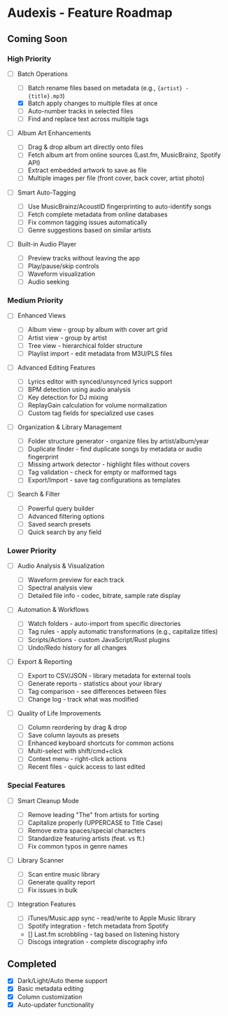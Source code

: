 # Audexis - Feature Roadmap

## Coming Soon

### High Priority

- [ ] Batch Operations

  - [ ] Batch rename files based on metadata (e.g., `{artist} - {title}.mp3`)
  - [x] Batch apply changes to multiple files at once
  - [ ] Auto-number tracks in selected files
  - [ ] Find and replace text across multiple tags

- [ ] Album Art Enhancements

  - [ ] Drag & drop album art directly onto files
  - [ ] Fetch album art from online sources (Last.fm, MusicBrainz, Spotify API)
  - [ ] Extract embedded artwork to save as file
  - [ ] Multiple images per file (front cover, back cover, artist photo)

- [ ] Smart Auto-Tagging

  - [ ] Use MusicBrainz/AcoustID fingerprinting to auto-identify songs
  - [ ] Fetch complete metadata from online databases
  - [ ] Fix common tagging issues automatically
  - [ ] Genre suggestions based on similar artists

- [ ] Built-in Audio Player
  - [ ] Preview tracks without leaving the app
  - [ ] Play/pause/skip controls
  - [ ] Waveform visualization
  - [ ] Audio seeking

### Medium Priority

- [ ] Enhanced Views

  - [ ] Album view - group by album with cover art grid
  - [ ] Artist view - group by artist
  - [ ] Tree view - hierarchical folder structure
  - [ ] Playlist import - edit metadata from M3U/PLS files

- [ ] Advanced Editing Features

  - [ ] Lyrics editor with synced/unsynced lyrics support
  - [ ] BPM detection using audio analysis
  - [ ] Key detection for DJ mixing
  - [ ] ReplayGain calculation for volume normalization
  - [ ] Custom tag fields for specialized use cases

- [ ] Organization & Library Management

  - [ ] Folder structure generator - organize files by artist/album/year
  - [ ] Duplicate finder - find duplicate songs by metadata or audio fingerprint
  - [ ] Missing artwork detector - highlight files without covers
  - [ ] Tag validation - check for empty or malformed tags
  - [ ] Export/Import - save tag configurations as templates

- [ ] Search & Filter
  - [ ] Powerful query builder
  - [ ] Advanced filtering options
  - [ ] Saved search presets
  - [ ] Quick search by any field

### Lower Priority

- [ ] Audio Analysis & Visualization

  - [ ] Waveform preview for each track
  - [ ] Spectral analysis view
  - [ ] Detailed file info - codec, bitrate, sample rate display

- [ ] Automation & Workflows

  - [ ] Watch folders - auto-import from specific directories
  - [ ] Tag rules - apply automatic transformations (e.g., capitalize titles)
  - [ ] Scripts/Actions - custom JavaScript/Rust plugins
  - [ ] Undo/Redo history for all changes

- [ ] Export & Reporting

  - [ ] Export to CSV/JSON - library metadata for external tools
  - [ ] Generate reports - statistics about your library
  - [ ] Tag comparison - see differences between files
  - [ ] Change log - track what was modified

- [ ] Quality of Life Improvements
  - [ ] Column reordering by drag & drop
  - [ ] Save column layouts as presets
  - [ ] Enhanced keyboard shortcuts for common actions
  - [ ] Multi-select with shift/cmd+click
  - [ ] Context menu - right-click actions
  - [ ] Recent files - quick access to last edited

### Special Features

- [ ] Smart Cleanup Mode

  - [ ] Remove leading "The" from artists for sorting
  - [ ] Capitalize properly (UPPERCASE to Title Case)
  - [ ] Remove extra spaces/special characters
  - [ ] Standardize featuring artists (feat. vs ft.)
  - [ ] Fix common typos in genre names

- [ ] Library Scanner

  - [ ] Scan entire music library
  - [ ] Generate quality report
  - [ ] Fix issues in bulk

- [ ] Integration Features
  - [ ] iTunes/Music.app sync - read/write to Apple Music library
  - [ ] Spotify integration - fetch metadata from Spotify
  - [] Last.fm scrobbling - tag based on listening history
  - [ ] Discogs integration - complete discography info

## Completed

- [x] Dark/Light/Auto theme support
- [x] Basic metadata editing
- [x] Column customization
- [x] Auto-updater functionality
